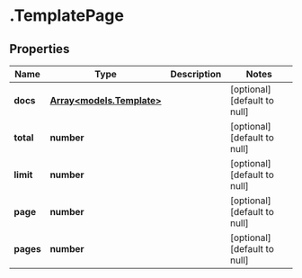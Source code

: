 # .TemplatePage

## Properties
Name | Type | Description | Notes
------------ | ------------- | ------------- | -------------
**docs** | [**Array&lt;models.Template&gt;**](models.Template.md) |  | [optional] [default to null]
**total** | **number** |  | [optional] [default to null]
**limit** | **number** |  | [optional] [default to null]
**page** | **number** |  | [optional] [default to null]
**pages** | **number** |  | [optional] [default to null]


